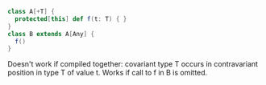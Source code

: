 ```scala
class A[+T] {
  protected[this] def f(t: T) { }
}
class B extends A[Any] {
  f()
}
```

Doesn't work if compiled together: covariant type T occurs in contravariant position in type T of value t. Works if call to f in B is omitted.
